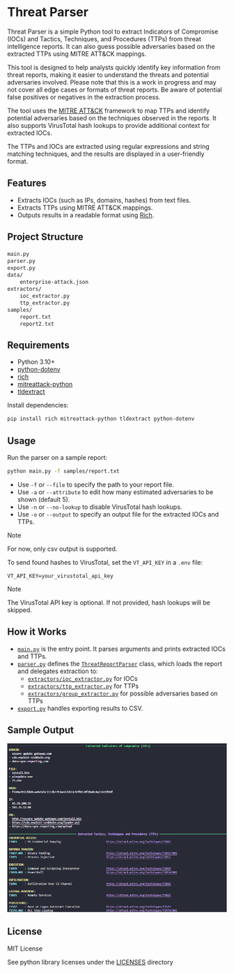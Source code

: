 # Threat Parser

Threat Parser is a simple Python tool to extract Indicators of Compromise (IOCs) and Tactics, Techniques, and Procedures (TTPs) from threat intelligence reports. It can also guess possible adversaries based on the extracted TTPs using MITRE ATT&CK mappings.

This tool is designed to help analysts quickly identify key information from threat reports, making it easier to understand the threats and potential adversaries involved. Please note that this is a work in progress and may not cover all edge cases or formats of threat reports. Be aware of potential false positives or negatives in the extraction process.

The tool uses the [MITRE ATT&CK](https://attack.mitre.org/) framework to map TTPs and identify potential adversaries based on the techniques observed in the reports. It also supports VirusTotal hash lookups to provide additional context for extracted IOCs.

The TTPs and IOCs are extracted using regular expressions and string matching techniques, and the results are displayed in a user-friendly format.

## Features

- Extracts IOCs (such as IPs, domains, hashes) from text files.
- Extracts TTPs using MITRE ATT&CK mappings.
- Outputs results in a readable format using [Rich](https://github.com/Textualize/rich).

## Project Structure

```
main.py
parser.py
export.py
data/
    enterprise-attack.json
extractors/
    ioc_extractor.py
    ttp_extractor.py
samples/
    report.txt
    report2.txt
```

## Requirements

- Python 3.10+
- [python-dotenv](https://pypi.org/project/python-dotenv/)
- [rich](https://pypi.org/project/rich/)
- [mitreattack-python](https://github.com/mitre-attack/mitreattack-python/tree/master)
- [tldextract](https://pypi.org/project/tldextract/)

Install dependencies:
```sh
pip install rich mitreattack-python tldextract python-dotenv
```

## Usage

Run the parser on a sample report:
```sh
python main.py -f samples/report.txt
```

- Use `-f` or `--file` to specify the path to your report file.
- Use `-a` or `--attribute` to edit how many estimated adversaries to be shown (default 5).
- Use `-n` or `--no-lookup` to disable VirusTotal hash lookups.
- Use `-o` or `--output` to specify an output file for the extracted IOCs and TTPs.

> [!NOTE]
> For now, only csv output is supported.

To send found hashes to VirusTotal, set the `VT_API_KEY` in a `.env` file:
```
VT_API_KEY=your_virustotal_api_key
```

> [!NOTE]
> The VirusTotal API key is optional. If not provided, hash lookups will be skipped.

## How it Works

- [`main.py`](main.py) is the entry point. It parses arguments and prints extracted IOCs and TTPs.
- [`parser.py`](parser.py) defines the [`ThreatReportParser`](parser.py) class, which loads the report and delegates extraction to:
  - [`extractors/ioc_extractor.py`](extractors/ioc_extractor.py) for IOCs
  - [`extractors/ttp_extractor.py`](extractors/ttp_extractor.py) for TTPs
  - [`extractors/group_extractor.py`](extractors/group_extractor.py) for possible adversaries based on TTPs
- [`export.py`](export.py) handles exporting results to CSV.

## Sample Output

![image](assets/example_output.png)

## License

MIT License

See python library licenses under the [LICENSES](LICENSES) directory